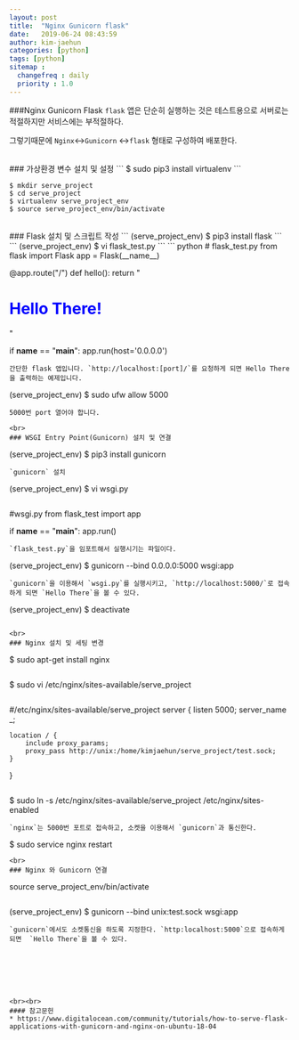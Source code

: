 ```yaml
---
layout: post
title:  "Nginx Gunicorn flask"
date:   2019-06-24 08:43:59
author: kim-jaehun
categories: [python]
tags: [python]
sitemap :
  changefreq : daily
  priority : 1.0
---
```



###Nginx Gunicorn Flask
`flask` 앱은 단순히 실행하는 것은 테스트용으로 서버로는 적절하지만 서비스에는 부적절하다.

그렇기때문에 `Nginx`<->`Gunicorn` <->`flask` 형태로 구성하여 배포한다.

<br>
### 가상환경 변수 설치 및 설정
```
$ sudo pip3 install virtualenv
```

```
$ mkdir serve_project
$ cd serve_project
$ virtualenv serve_project_env
$ source serve_project_env/bin/activate
```

<br>
### Flask 설치 및 스크립트 작성
```
(serve_project_env) $ pip3 install flask
```
```
(serve_project_env) $ vi flask_test.py
```
``` python
# flask_test.py
from flask import Flask
app = Flask(__name__)

@app.route("/")
def hello():
    return "<h1 style='color:blue'>Hello There!</h1>"

if __name__ == "__main__":
    app.run(host='0.0.0.0')
```
간단한 flask 앱입니다. `http://localhost:[port]/`를 요청하게 되면 Hello There을 출력하는 예제입니다.

```
(serve_project_env) $ sudo ufw allow 5000
```
5000번 port 열어야 합니다.

<br>
### WSGI Entry Point(Gunicorn) 설치 및 연결

```
(serve_project_env) $ pip3 install gunicorn
```
`gunicorn` 설치
```
(serve_project_env) $ vi wsgi.py
```
```
#wsgi.py
from flask_test import app

if __name__ == "__main__":
    app.run()
```
`flask_test.py`을 임포트해서 실행시기는 파일이다.

```
(serve_project_env) $ gunicorn --bind 0.0.0.0:5000 wsgi:app
```
`gunicorn`을 이용해서 `wsgi.py`를 실행시키고, `http://localhost:5000/`로 접속하게 되면 `Hello There`을 볼 수 있다.

```
(serve_project_env) $ deactivate
```

<br>
### Nginx 설치 및 세팅 변경
```
$ sudo apt-get install nginx
```
```
$ sudo vi /etc/nginx/sites-available/serve_project
```
```
#/etc/nginx/sites-available/serve_project
server {
    listen 5000;
    server_name _;

    location / {
        include proxy_params;
        proxy_pass http://unix:/home/kimjaehun/serve_project/test.sock;
    }
}
```
```
$ sudo ln -s /etc/nginx/sites-available/serve_project /etc/nginx/sites-enabled
```
`nginx`는 5000번 포트로 접속하고, 소켓을 이용해서 `gunicorn`과 통신한다.

```
$ sudo service nginx restart
```
<br>
### Nginx 와 Gunicorn 연결

```
source serve_project_env/bin/activate
```
```
(serve_project_env) $ gunicorn --bind unix:test.sock wsgi:app
```
`gunicorn`에서도 소켓통신을 하도록 지정한다. `http:localhost:5000`으로 접속하게 되면  `Hello There`을 볼 수 있다.







<br><br>
#### 참고문헌
* https://www.digitalocean.com/community/tutorials/how-to-serve-flask-applications-with-gunicorn-and-nginx-on-ubuntu-18-04
